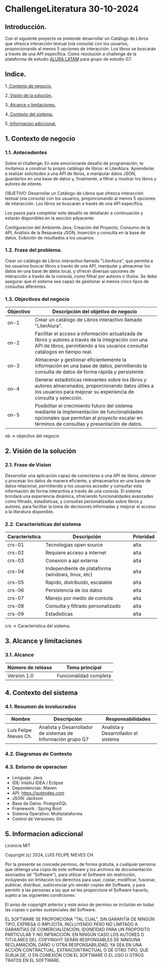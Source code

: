 
# ChallengeLiteratura 30-10-2024

## Introducción.

Con el siguiente proyecto se pretende desarrollar un Catálogo de Libros que ofrezca interacción textual (vía consola) con los usuarios, proporcionando al menos 5 opciones de interacción. Los libros se buscarán a través de una API específica. Como resolución a challenge de la plataforma de estudio [ALURA LATAM](https://www.aluracursos.com) para grupo de estudio G7.

## Indice.
1.[ Contexto de negocio.](#1.-contexto-de-negocio)

2.[ Visión de la solución.](#2.-Visión-de-la-solución)

3.[ Alcance y limitaciones.](#3.-Alcance-y-limitaciones)

4.[ Contexto del sistema.](#4.-Contexto-del-sistema)

5.[ Informacion adiccional.](#5.-Informacion-adiccional)

## 1. Contexto de negocio

### 1.1. Antecedentes

Sobre el challenge; En este emocionante desafío de programación, te invitamos a construir tu propio catálogo de libros: el LiterAlura. Aprenderás a realizar solicitudes a una API de libros, a manipular datos JSON, guardarlos en una base de datos y, finalmente, a filtrar y mostrar los libros y autores de interés.

OBJETIVO: Desarrollar un Catálogo de Libros que ofrezca interacción textual (vía consola) con los usuarios, proporcionando al menos 5 opciones de interacción. Los libros se buscarán a través de una API específica.

Los pasos para completar este desafío se detallarán a continuación y estarán disponibles en la sección adyacente:

Configuración del Ambiente Java, Creación del Proyecto,
Consumo de la API, Análisis de la Respuesta JSON, Inserción y consulta en la base de datos, Exibición de resultados a los usuarios.

### 1.2. Frase del problema.
Crear un catálogo de Libros interactivo llamado "LiterAlura", que permita a los usuarios buscar libros a través de una API, manipular y almacenar los datos en una base de datos local, y ofrecer diversas opciones de interacción a través de la consola, como filtrar por autores o títulos. Se debe asegurar que el sistema sea capaz de gestionar al menos cinco tipos de consultas diferentes.

### 1.3. Objectivos del negocio

| Objectivo         |Descripción del objetivo de negocio                                 |
| ----------------- | ------------------------------------------------------------------ |
| on-1              |Crear un catálogo de Libros interactivo llamado "LiterAlura".       |
| on-2              |Facilitar el acceso a información actualizada de libros y autores a través de la integración con una API de libros, permitiendo a los usuarios consultar catálogos en tiempo real.|
| on-3              |Almacenar y gestionar eficientemente la información en una base de datos, permitiendo la consulta de datos de forma rápida y persistente.|
| on-4              |Generar estadísticas relevantes sobre los libros y autores almacenados, proporcionando datos útiles a los usuarios para mejorar su experiencia de consulta y selección.|
| on-5              |Posibilitar el crecimiento futuro del sistema mediante la implementación de funcionalidades opcionales que permitan al proyecto escalar en términos de consultas y presentación de datos.|

ob -> objectivo del negocio

## 2. Visión de la solución

### 2.1. Frase de Vision

Desarrollar una aplicación capaz de conectarse a una API de libros, obtener y procesar los datos de manera eficiente, y almacenarlos en una base de datos relacional, permitiendo a los usuarios acceder y consultar esta información de forma interactiva a través de una consola. El sistema brindará una experiencia dinámica, ofreciendo funcionalidades avanzadas como filtrado, estadísticas, y consultas personalizadas sobre libros y autores, para facilitar la toma de decisiones informadas y mejorar el acceso a la literatura disponible.

### 2.2. Caracteristicas del sistema

| Caracteristica|Descripción|Prioridad|
| --------| --------| --------|
| crs-01| Tecnologias open source | alta |
| crs-02| Requiere acceso a internet | alta |
| crs-03| Conexion a api externa | alta |
| crs-04| Independiente de plataforma (windows, linux, etc) | alta |
| crs-05| Rapido, distribuido, escalable | alta |
| crs-06| Persistencia de los datos | alta |
| crs-07| Manejo por medio de consola | alta |
| crs-08| Consulta y filtrado personalizado | alta |
| crs-09| Estadisticas | alta |

crs -> Caracteristica del sistema.

## 3. Alcance y limitaciones

### 3.1. Alcance

| Número de reléase|Tema principal|
| --------| --------|
| Version 1.0| Funcionalidad completa |

## 4. Contexto del sistema

### 4.1. Resumen de involucrados

| Nombre|Descripción|Responsabilidades|
| --------| --------| --------|
| Luis Felipe Nieves Ch.| Analista y Desarrollador de sistemas de Información grupo G7 | Analista y Desarrollador el sistema |

### 4.2. Diagramas de Contexto



### 4.3. Entorno de operacion

- Lenguaje: Java
- IDE: IntelliJ IDEA / Eclipse
- Dependencias: Maven
- API: https://gutendex.com
- JSON: Jackson
- Base de Datos: PostgreSQL
- Framework : Spring Boot
- Sistema Operativo: Multiplataforma
- Control de Versiones: Git

## 5. Informacion adiccional

Licencia MIT

Copyright (c) 2024, LUIS FELIPE NIEVES CH.

Por la presente se concede permiso, de forma gratuita, a cualquier persona que obtenga una copia
de este software y los archivos de documentación asociados (el "Software"), para utilizar
el Software sin restricción, incluyendo sin limitación los derechos para usar, copiar, modificar,
fusionar, publicar, distribuir, sublicenciar y/o vender copias del Software, y para permitir a las
personas a las que se les proporcione el Software hacerlo, sujeto a las siguientes condiciones:

El aviso de copyright anterior y este aviso de permiso se incluirán en todas las copias o partes sustanciales
del Software.

EL SOFTWARE SE PROPORCIONA "TAL CUAL", SIN GARANTÍA DE NINGÚN TIPO, EXPRESA O IMPLÍCITA,
INCLUYENDO PERO NO LIMITADO A GARANTÍAS DE COMERCIALIZACIÓN, IDONEIDAD PARA UN PROPÓSITO PARTICULAR
Y NO INFRACCIÓN. EN NINGÚN CASO LOS AUTORES O TITULARES DEL COPYRIGHT SERÁN RESPONSABLES DE
NINGUNA RECLAMACIÓN, DAÑO U OTRA RESPONSABILIDAD, YA SEA EN UNA ACCIÓN CONTRACTUAL, EXTRACONTRACTUAL
O DE OTRO TIPO, QUE SURJA DE, O EN CONEXIÓN CON EL SOFTWARE O EL USO U OTROS TRATOS EN EL
SOFTWARE.
